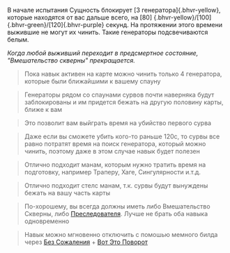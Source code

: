 В начале испытания Сущность блокирует [3 генератора]{.bhvr-yellow}, которые находятся от вас дальше всего, на [80]
{.bhvr-yellow}/[100]{.bhvr-green}/[120]{.bhvr-purple} секунд.
На протяжении этого времени выжившие не могут их чинить. Такие генераторы подсвечиваются белым.

*Когда любой выживший переходит в предсмертное состояние, "Вмешательство скверны" прекращается.*

> Пока навык активен на карте можно чинить только 4 генератора, которые были ближайшими к вашему спауну

> Генераторы рядом со спаунами сурвов почти наверняка будут заблокированы и им придется бежать на другую половину карты,
> ближе к вам

> Это позволит вам выйграть время на убийство первого сурва

> Даже если вы сможете убить кого-то раньше 120с, то сурвы все равно потратят время на поиск генератора, который можно
> чинить, поэтому даже в этом случае навык будет полезен

> Отлично подходит манам, которым нужно тратить время на подготовку, например Траперу, Хаге, Сингулярности и.т.д.

> Отлично подходит стелс манам, т.к. сурвы будут вынуждены бежать на вашу часть карты

> По-хорошему, вы всегда должны иметь либо Вмешательство Скверны, либо [Преследователя](/perk/lethal_persuer). Лучше не
> брать оба навыка одновременно

> Навык можно мгновенно отключить с помошью мемного билда
> через [Без Сожаления](/perk/no_mither) + [Вот Это Поворот](/perk/plot_twist)